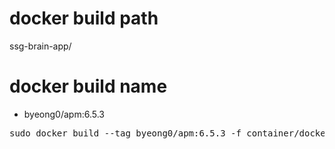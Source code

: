 # docker build path
ssg-brain-app/

# docker build name
- byeong0/apm:6.5.3
<pre>
sudo docker build --tag byeong0/apm:6.5.3 -f container/docker/apm/6.5.3/Dockerfile .
</pre>